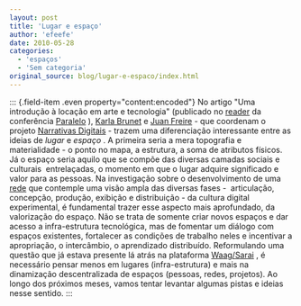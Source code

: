 ```yaml
---
layout: post
title: 'Lugar e espaço'
author: 'efeefe'
date: 2010-05-28
categories:
  - 'espaços'
  - 'Sem categoria'
original_source: blog/lugar-e-espaco/index.html
---
```


::: {.field-item .even property="content:encoded"}
No artigo \"Uma introdução à locação em arte e tecnologia\" (publicado no [reader](http://www.virtueelplatform.nl/#2930) da conferência [Paralelo](http://paralelo.wikidot.com/) ), [Karla Brunet](http://www.karlabrunet.com/) e [Juan Freire](http://nomada.blogs.com/) - que coordenam o projeto [Narrativas Digitais](http://ecoarte.info/narrativas/) - trazem uma diferenciação interessante entre as ideias de *lugar* e *espaço* . A primeira seria a mera topografia e materialidade - o ponto no mapa, a estrutura, a soma de atributos físicos. Já o espaço seria aquilo que se compõe das diversas camadas sociais e culturais  entrelaçadas, o momento em que o lugar adquire significado e valor para as pessoas. Na investigação sobre o desenvolvimento de uma [rede](http://redelabs-org.github.io/) que contemple uma visão ampla das diversas fases -  articulação, concepção, produção, exibição e distribuição - da cultura digital experimental, é fundamental trazer esse aspecto mais aprofundado, da valorização do espaço. Não se trata de somente criar novos espaços e dar acesso a infra-estrutura tecnológica, mas de fomentar um diálogo com espaços existentes, fortalecer as condições de trabalho neles e incentivar a apropriação, o intercâmbio, o aprendizado distribuído. Reformulando uma questão que já estava presente lá atrás na plataforma [Waag/Sarai](http://redelabs-org.github.io/wikka.php?wakka=WaagSarai) , é necessário pensar menos em lugares (infra-estrutura) e mais na dinamização descentralizada de espaços (pessoas, redes, projetos). Ao longo dos próximos meses, vamos tentar levantar algumas pistas e ideias nesse sentido.
:::
